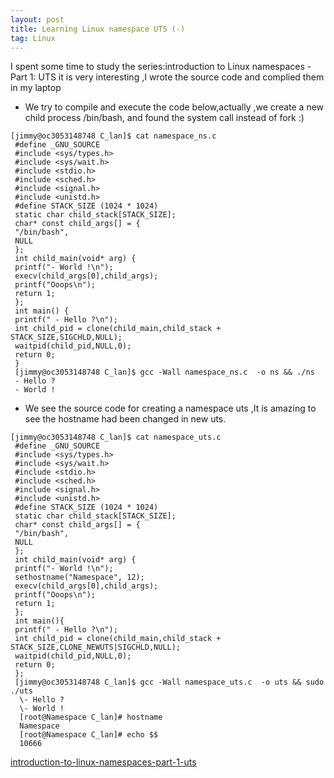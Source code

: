 ```yaml
---
layout: post
title: Learning Linux namespace UTS (-)
tag: Linux
---
```


I spent some time to study the series:introduction to Linux namespaces - Part 1: UTS
it is very interesting ,I wrote the source code and complied them in my laptop 

* We try to compile and execute the code below,actually ,we create a new child process /bin/bash, and found the system call instead of fork :)

```
[jimmy@oc3053148748 C_lan]$ cat namespace_ns.c 
 #define _GNU_SOURCE
 #include <sys/types.h>
 #include <sys/wait.h>
 #include <stdio.h> 
 #include <sched.h>
 #include <signal.h>
 #include <unistd.h>
 #define STACK_SIZE (1024 * 1024)
 static char child_stack[STACK_SIZE];
 char* const child_args[] = {
 "/bin/bash",
 NULL
 };
 int child_main(void* arg) {
 printf("- World !\n");
 execv(child_args[0],child_args);
 printf("Ooops\n");
 return 1;
 };
 int main() {
 printf(" - Hello ?\n");
 int child_pid = clone(child_main,child_stack + STACK_SIZE,SIGCHLD,NULL);
 waitpid(child_pid,NULL,0);
 return 0;
 }
 [jimmy@oc3053148748 C_lan]$ gcc -Wall namespace_ns.c  -o ns && ./ns
 - Hello ?
 - World !

```
* We see the source code for creating a namespace uts ,It is amazing to see the hostname had been changed in new uts. 

```
[jimmy@oc3053148748 C_lan]$ cat namespace_uts.c 
 #define _GNU_SOURCE
 #include <sys/types.h>
 #include <sys/wait.h>
 #include <stdio.h> 
 #include <sched.h>
 #include <signal.h>
 #include <unistd.h>
 #define STACK_SIZE (1024 * 1024)
 static char child_stack[STACK_SIZE];
 char* const child_args[] = {
 "/bin/bash",
 NULL
 };
 int child_main(void* arg) {
 printf("- World !\n");
 sethostname("Namespace", 12);
 execv(child_args[0],child_args);
 printf("Ooops\n");
 return 1;
 };
 int main(){
 printf(" - Hello ?\n");
 int child_pid = clone(child_main,child_stack + STACK_SIZE,CLONE_NEWUTS|SIGCHLD,NULL);
 waitpid(child_pid,NULL,0);
 return 0;
 };
 [jimmy@oc3053148748 C_lan]$ gcc -Wall namespace_uts.c  -o uts && sudo ./uts
  \- Hello ?
  \- World !
  [root@Namespace C_lan]# hostname
  Namespace
  [root@Namespace C_lan]# echo $$
  10666

```
<a href="https://blog.yadutaf.fr/2013/12/22/introduction-to-linux-namespaces-part-1-uts/">introduction-to-linux-namespaces-part-1-uts</a>
